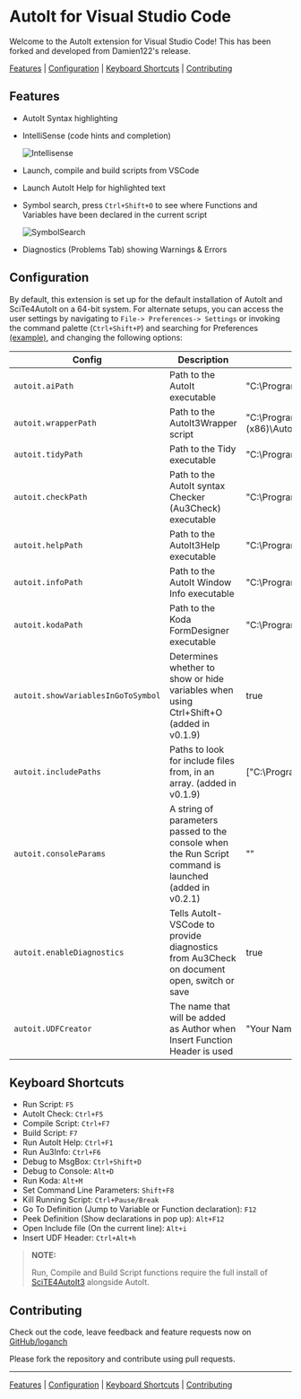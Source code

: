 # AutoIt for Visual Studio Code

Welcome to the AutoIt extension for Visual Studio Code! This has been forked
and developed from Damien122's release.

[Features](#features) | [Configuration](#configuration) | [Keyboard Shortcuts](#keyboard-shortcuts) | [Contributing](#contributing)

## Features

- AutoIt Syntax highlighting
- IntelliSense (code hints and completion)

  ![Intellisense](img/docs/signaturehelp.gif)

- Launch, compile and build scripts from VSCode
- Launch AutoIt Help for highlighted text
- Symbol search, press `Ctrl+Shift+O` to see where Functions and Variables have been declared in the current script

  ![SymbolSearch](img/docs/symbolsearch.gif)

- Diagnostics (Problems Tab) showing Warnings & Errors

## Configuration

By default, this extension is set up for the default installation of AutoIt and SciTe4AutoIt on a 64-bit system. For alternate setups, you can access the user settings by navigating to `File-> Preferences-> Settings` or invoking the command palette (`Ctrl+Shift+P`) and searching for Preferences [(example)](img/docs/CtrlShiftP.png), and changing the following options:

| Config                             | Description                                                                                            | Default                                                                       |
| ---------------------------------- | ------------------------------------------------------------------------------------------------------ | ----------------------------------------------------------------------------- |
| `autoit.aiPath`                    | Path to the AutoIt executable                                                                          | "C:\\Program Files (x86)\\AutoIt3\\AutoIt3.exe"                               |
| `autoit.wrapperPath`               | Path to the AutoIt3Wrapper script                                                                      | "C:\\Program Files (x86)\\AutoIt3\\SciTE\\AutoIt3Wrapper\\AutoIt3Wrapper.au3" |
| `autoit.tidyPath`                  | Path to the Tidy executable                                                                            | "C:\\Program Files (x86)\\AutoIt3\\SciTE\\Tidy\\Tidy.exe"                     |
| `autoit.checkPath`                 | Path to the AutoIt syntax Checker (Au3Check) executable                                                | "C:\\Program Files (x86)\\AutoIt3\\AU3Check.exe"                              |
| `autoit.helpPath`                  | Path to the AutoIt3Help executable                                                                     | "C:\\Program Files (x86)\\AutoIt3\\AutoIt3Help.exe"                           |
| `autoit.infoPath`                  | Path to the AutoIt Window Info executable                                                              | "C:\\Program Files (x86)\\AutoIt3\\Au3Info.exe"                               |
| `autoit.kodaPath`                  | Path to the Koda FormDesigner executable                                                               | "C:\\Program Files (x86)\\AutoIt3\\SciTE\\Koda\\FD.exe"                       |
| `autoit.showVariablesInGoToSymbol` | Determines whether to show or hide variables when using Ctrl+Shift+O (added in v0.1.9)                 | true                                                                          |
| `autoit.includePaths`              | Paths to look for include files from, in an array. (added in v0.1.9)                                   | ["C:\\Program Files (x86)\\AutoIt3\\Include"]                                 |
| `autoit.consoleParams`             | A string of parameters passed to the console when the Run Script command is launched (added in v0.2.1) | ""                                                                            |
| `autoit.enableDiagnostics`         | Tells AutoIt-VSCode to provide diagnostics from Au3Check on document open, switch or save              | true                                                                          |
| `autoit.UDFCreator`                | The name that will be added as Author when Insert Function Header is used                              | "Your Name"                                                                   |

<!-- * Access the command palette `Ctrl+Shift+P`, type Preferences: Open User Settings or Preferences: Open Workspace Settings. -->

  <!-- ![CtrlShiftP](img/docs/CtrlShiftP.png) -->

<!-- * Configure the paths according to your AutoIt installation. -->

  <!-- ![AutoItConfiguration](img/docs/AutoItConfiguration.png) -->

## Keyboard Shortcuts

- Run Script: `F5`
- AutoIt Check: `Ctrl+F5`
- Compile Script: `Ctrl+F7`
- Build Script: `F7`
- Run AutoIt Help: `Ctrl+F1`
- Run Au3Info: `Ctrl+F6`
- Debug to MsgBox: `Ctrl+Shift+D`
- Debug to Console: `Alt+D`
- Run Koda: `Alt+M`
- Set Command Line Parameters: `Shift+F8`
- Kill Running Script: `Ctrl+Pause/Break`
- Go To Definition (Jump to Variable or Function declaration): `F12`
- Peek Definition (Show declarations in pop up): `Alt+F12`
- Open Include file (On the current line): `Alt+i`
- Insert UDF Header: `Ctrl+Alt+h`

> **NOTE:**
>
> Run, Compile and Build Script functions require the full install of [SciTE4AutoIt3](https://www.autoitscript.com/site/autoit-script-editor/downloads/) alongside AutoIt.

## Contributing

Check out the code, leave feedback and feature requests now on [GitHub/loganch](https://github.com/loganch/AutoIt-VSCode)

Please fork the repository and contribute using pull requests.

---

[Features](#features) | [Configuration](#configuration) | [Keyboard Shortcuts](#keyboard-shortcuts) | [Contributing](#contributing)
